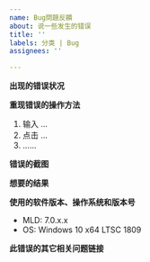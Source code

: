 ```yaml
---
name: Bug問題反饋
about: 说一些发生的错误
title: ''
labels: 分类 | Bug
assignees: ''

---
```


**出现的错误状况**


**重现错误的操作方法**
1. 输入 ...
2. 点击 ...
3. ......


**错误的截图**


**想要的结果**


**使用的软件版本、操作系统和版本号**
 - MLD: 7.0.x.x
 - OS: Windows 10 x64 LTSC 1809


**此错误的其它相关问题链接**
